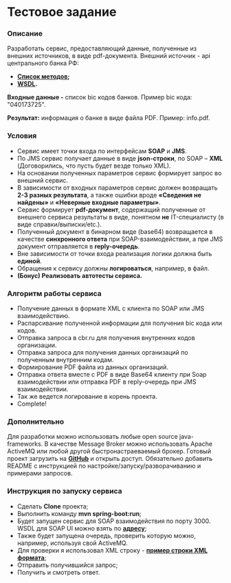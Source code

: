 Тестовое задание
=============================

### Описание

Разработать сервис, предоставляющий данные, полученные из внешних источников, в виде pdf-документа. Внешний источник - api центрального банка РФ:

- <b>[Список методов](http://www.cbr.ru/development/WSCO/);</b>
- <b>[WSDL](http://www.cbr.ru/CreditInfoWebServ/CreditOrgInfo.asmx?WSDL).</b>

**Входные данные -** список bic кодов банков. Пример bic кода: "040173725".

**Результат:** информация о банке в виде файла PDF. Пример: info.pdf.

### Условия

- Сервис имеет точки входа по интерфейсам **SOAP** и **JMS**.
- По JMS сервис получает данные в виде **json-строки**, по SOAP – **XML** (Договорились, что пусть будет везде только XML).
- На основании полученных параметров сервис формирует запрос во внешний сервис.
- В зависимости от входных параметров сервис должен возвращать **2-3 разных результата**, а также ошибки вроде **«Сведения не найдены»** и **«Неверные входные параметры»**.
- Сервис формирует **pdf-документ**, содержащий полученные от внешнего сервиса результаты в виде, понятном **не** IT-специалисту (в виде справки/выписки/etc.).
- Полученный документ в бинарном виде (base64) возвращается в качестве **синхронного ответа** при SOAP-взаимодействии, а при JMS документ отправляется в **reply-очередь**.
- Вне зависимости от точки входа реализация логики должна быть **единой**.
- Обращения к сервису должны **логироваться**, например, в файл.
- **(Бонус) Реализовать автотесты сервиса.**

### Алгоритм работы сервиса

- Получение данных в формате XML с клиента по SOAP или JMS взаимодействию.
- Распарсивание полученной информации для получения bic кода или кодов.
- Отправка запроса в cbr.ru для получения внутренних кодов организации.
- Отправка запроса для получения данных организаций по полученным внутренним кодам.
- Формирование PDF файла из данных организаций.
- Отправка ответа вместе с PDF в виде Base64 клиенту при Soap взаимодействии или отправка PDF в reply-очередь при JMS взаимодействии.
- Так же ведется логирование в корень проекта.
- Complete! 

### Дополнительно

Для разработки можно использовать любые open source java-frameworks. В качестве Message Broker можно использовать Apache ActiveMQ или любой другой быстронастраеваемый брокер. Готовый проект загрузить на <b>[GitHub](https://github.com)</b> и открыть доступ. Обязательно добавить README с инструкцией по настройке/запуску/разворачиванию и примерами запросов.

### Инструкция по запуску сервиса

- Сделать **Clone** проекта;
- Выполнить команду **mvn spring-boot:run**;
- Будет запущен сервис для SOAP взаимодействия по порту 3000. WSDL для SOAP UI можно взять по <b>[адресу](http://localhost:3000/ws/CreditInfoCBRService.wsdl)</b>;
- Также будет запущена очередь, проверить которую можно, например, используя свой ActiveMQ. 
- Для проверки я использовал XML строку - <b>[пример строки XML формата](https://github.com/Bangerok/CBRService/blob/master/src/main/resources/META-INF/Test/ServiceRequestTest.txt)</b>;
- Отправить получившийся запрос;
- Получить и смотреть ответ.
